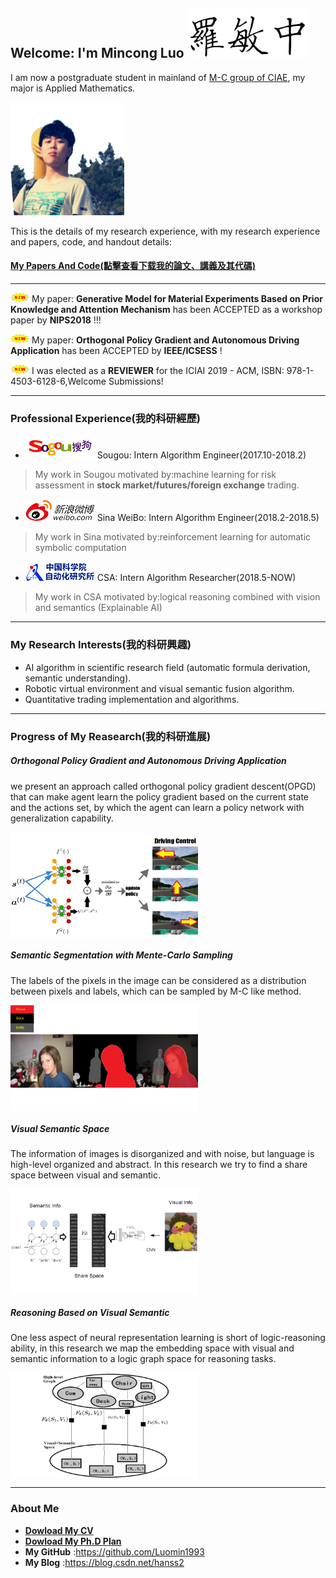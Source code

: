 ## Welcome: I'm Mincong Luo ![me](name.png)


I am now a postgraduate student in mainland of [M-C group of CIAE](https://luomin1993.github.io/CIAE_MC/), my major is Applied Mathematics.

![me](me.png)

This is the details of my research experience, with my research experience and papers, code, and handout details:

#### [My Papers And Code(點擊查看下载我的論文、講義及其代碼)](https://github.com/Luomin1993/Luomin1993.github.io/raw/master/My_CV.pdf)

-------------------------------------------

![me](new.gif) My paper:
**Generative Model for Material Experiments Based on Prior Knowledge and Attention Mechanism**
has been ACCEPTED as a workshop paper by **NIPS2018**  !!!


![me](new.gif) My paper:
**Orthogonal Policy Gradient and Autonomous Driving Application**
has been ACCEPTED by **IEEE/ICSESS** !


![me](new.gif) I was elected as a **REVIEWER** for the ICIAI 2019 - ACM, ISBN: 978-1-4503-6128-6,Welcome Submissions!

-------------------------------------------
### Professional Experience(我的科研經歷)

- ![sougou](cv_sougou.png)  Sougou: Intern Algorithm Engineer(2017.10-2018.2)

>My work in Sougou motivated by:machine learning for risk assessment in **stock market/futures/foreign exchange** trading.

- ![sian](cv_sina.png)  Sina WeiBo: Intern Algorithm Engineer(2018.2-2018.5)

>My work in Sina motivated by:reinforcement learning for automatic symbolic computation

- ![CSA](cv_csa.png)  CSA: Intern Algorithm Researcher(2018.5-NOW)

>My work in CSA motivated by:logical reasoning combined with vision and semantics (Explainable AI)

-------------------------------------------
### My Research Interests(我的科研興趣)
- AI algorithm in scientific research field (automatic formula derivation, semantic understanding).
- Robotic virtual environment and visual semantic fusion algorithm.
- Quantitative trading implementation and algorithms.


--------------------------------------------
### Progress of My Reasearch(我的科研進展)

##### Orthogonal Policy Gradient and Autonomous Driving Application
we present an approach called orthogonal policy gradient descent(OPGD) that can make agent learn the policy gradient based on the current state and the actions set, by which the agent can learn a policy network with generalization capability. 

<img src="pro_auto.png" width="300" hegiht="313" align=center />

##### Semantic Segmentation with Mente-Carlo Sampling
The labels of the pixels in the image can be considered as a distribution between pixels and labels, which can be sampled by M-C like method. 

<img src="pro_seg.png" width="300" hegiht="313" align=center />

##### Visual Semantic Space
The information of images is disorganized and with noise, but language is high-level organized and abstract. In this research we try to find a share space between visual and semantic.

<img src="pro_sem.png" width="300" hegiht="313" align=center />

##### Reasoning Based on Visual Semantic
One less aspect of neural representation learning is short of logic-reasoning ability, in this research we map the embedding space with visual and semantic information to a logic graph space for reasoning tasks.

<img src="pro_reasoning.png" width="300" hegiht="313" align=center />



-------------------------------------------
### About Me

- [**Dowload My CV**](https://github.com/Luomin1993/Luomin1993.github.io/raw/master/My_CV.pdf)
- [**Dowload My Ph.D Plan**](https://github.com/Luomin1993/Luomin1993.github.io/raw/master/My_Phd_plan.pdf)
- **My GitHub** :https://github.com/Luomin1993
- **My Blog** :https://blog.csdn.net/hanss2

